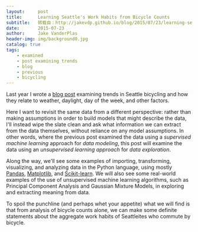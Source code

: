 ```yaml
---
layout:     post
title:      Learning Seattle's Work Habits from Bicycle Counts
subtitle:   转载自：http://jakevdp.github.io/blog/2015/07/23/learning-seattles-work-habits-from-bicycle-counts/
date:       2015-07-23
author:     Jake VanderPlas
header-img: img/background0.jpg
catalog: true
tags:
    - examined
    - post examining trends
    - blog
    - previous
    - bicycling
---
```


Last year I wrote a [blog post](https://jakevdp.github.io/blog/2014/06/10/is-seattle-really-seeing-an-uptick-in-cycling) examining trends in Seattle bicycling and how they relate to weather, daylight, day of the week, and other factors.

Here I want to revisit the same data from a different perspective: rather than making assumptions in order to build models that might describe the data, I'll instead wipe the slate clean and ask what information we can extract from the data themselves, without reliance on any model assumptions.
In other words, where the previous post examined the data using a *supervised machine learning* approach for *data modeling*, this post will examine the data using an *unsupervised learning approach* for *data exploration*.

Along the way, we'll see some examples of importing, transforming, visualizing, and analyzing data in the Python language, using mostly [Pandas](http://pandas.pydata.org/), [Matplotlib](http://matplotlib.org/), and [Scikit-learn](http://scikit-learn.org/).
We will also see some real-world examples of the use of unsupervised machine learning algorithms, such as Principal Component Analysis and Gaussian Mixture Models, in exploring and extracting meaning from data.

To spoil the punchline (and perhaps whet your appetite) what we will find is that from analysis of bicycle counts alone, we can make some definite statements about the aggregate work habits of Seattleites who commute by bicycle.
